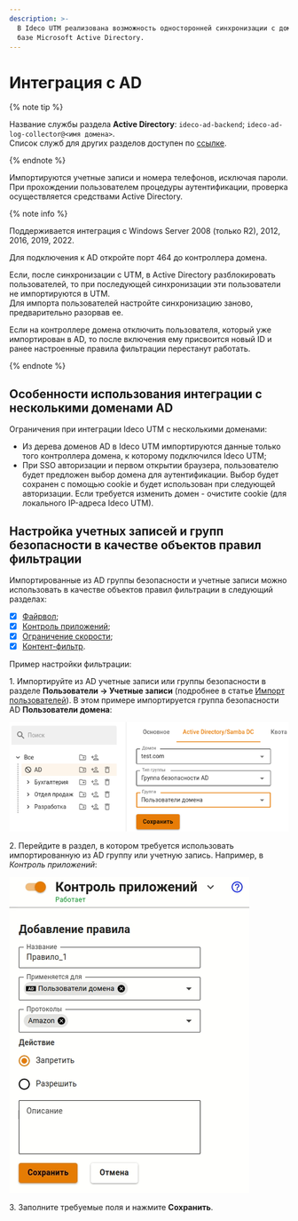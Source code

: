 ```yaml
---
description: >-
  В Ideco UTM реализована возможность односторонней синхронизации с доменом на
  базе Microsoft Active Directory.
---
```


# Интеграция с AD

{% note tip %}

Название службы раздела **Active Directory**: `ideco-ad-backend`; `ideco-ad-log-collector@<имя домена>`. \
Список служб для других разделов доступен по [ссылке](../../server-management/terminal.md).

{% endnote %}

Импортируются учетные записи и номера телефонов, исключая пароли. При прохождении пользователем процедуры аутентификации, проверка осуществляется средствами Active Directory.

{% note info %}

Поддерживается интеграция с Windows Server 2008 (только R2), 2012, 2016, 2019, 2022.

Для подключения к AD откройте порт 464 до контроллера домена.

Если, после синхронизации с UTM, в Active Directory разблокировать пользователей, то при последующей синхронизации эти пользователи не импортируются в UTM. \
Для импорта пользователей настройте синхронизацию заново, предварительно разорвав ее.

Если на контроллере домена отключить пользователя, который уже импортирован в AD, то после включения ему присвоится новый ID и ранее настроенные правила фильтрации перестанут работать.

{% endnote %}

## Особенности использования интеграции с несколькими доменами AD

Ограничения при интеграции Ideco UTM с несколькими доменами:
* Из дерева доменов AD в Ideco UTM импортируются данные только того контроллера домена, к которому подключился Ideco UTM;
* При SSO авторизации и первом открытии браузера, пользователю будет предложен выбор домена для аутентификации. Выбор будет сохранен с помощью cookie и будет использован при следующей авторизации. Если требуется изменить домен - очистите cookie (для локального IP-адреса Ideco UTM).

## Настройка учетных записей и групп безопасности в качестве объектов правил фильтрации 

Импортированные из AD группы безопасности и учетные записи можно использовать в качестве объектов правил фильтрации в следующий разделах:

* [X] [Файрвол](../../access-rules/firewall.md);
* [X] [Контроль приложений](../../access-rules/application-control.md);
* [X] [Ограничение скорости](../../access-rules/shaper.md);
* [X] [Контент-фильтр](../../access-rules/content-filter/).

Пример настройки фильтрации:

1\. Импортируйте из AD учетные записи или группы безопасности в разделе **Пользователи -> Учетные записи** (подробнее в статье [Импорт пользователей](user-import.md)). В этом примере импортируется группа безопасности AD **Пользователи домена**:

![](../../../../_images/add-users-ad1.png)

2\. Перейдите в раздел, в котором требуется использовать импортированную из AD группу или учетную запись. Например, в _Контроль приложений_:

![](../../../../_images/add-users-ad2.png)

3\. Заполните требуемые поля и нажмите **Сохранить**.

